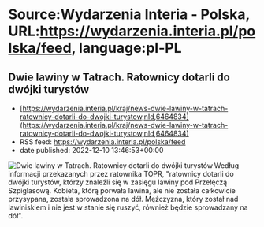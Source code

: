 # Source:Wydarzenia Interia - Polska, URL:https://wydarzenia.interia.pl/polska/feed, language:pl-PL

## Dwie lawiny w Tatrach. Ratownicy dotarli do dwójki turystów
 - [https://wydarzenia.interia.pl/kraj/news-dwie-lawiny-w-tatrach-ratownicy-dotarli-do-dwojki-turystow,nId,6464834](https://wydarzenia.interia.pl/kraj/news-dwie-lawiny-w-tatrach-ratownicy-dotarli-do-dwojki-turystow,nId,6464834)
 - RSS feed: https://wydarzenia.interia.pl/polska/feed
 - date published: 2022-12-10 13:46:53+00:00

<p><a href="https://wydarzenia.interia.pl/kraj/news-dwie-lawiny-w-tatrach-ratownicy-dotarli-do-dwojki-turystow,nId,6464834"><img align="left" alt="Dwie lawiny w Tatrach. Ratownicy dotarli do dwójki turystów" src="https://i.iplsc.com/dwie-lawiny-w-tatrach-ratownicy-dotarli-do-dwojki-turystow/000GGVNSC82N4MS4-C321.jpg" /></a>Według informacji przekazanych przez ratownika TOPR, &quot;ratownicy dotarli do dwójki turystów, którzy znaleźli się w zasięgu lawiny pod Przełęczą Szpiglasową. Kobieta, którą porwała lawina, ale nie została całkowicie przysypana, została sprowadzona na dół. Mężczyzna, który został nad lawiniskiem i nie jest w stanie się ruszyć, również będzie sprowadzany na dół&quot;.
</p><br clear="all" />

